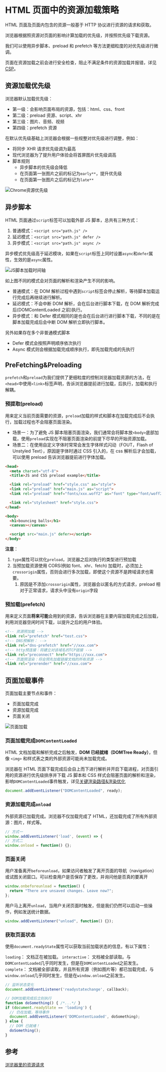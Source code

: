 # HTML 页面中的资源加载策略

HTML 页面及页面内包含的资源一般基于 HTTP 协议进行资源的请求和获取。

浏览器根据照资源对页面的影响计算加载的优先级，并按照优先级下载资源。

我们可以使用异步脚本、preload 和 prefetch 等方法更细粒度的对优先级进行微调。

页面在资源加载之前会进行安全检查，阻止不满足条件的资源加载并报错，详见[CSP](../06-安全/XSS.md)。

## 资源加载优先级

浏览器默认加载优先级：

- 第一级：会影响页面布局的资源，包括：html、css、front
- 第二级：preload 资源、script、xhr
- 第三级：图片、音频、视频
- 第四级：prefetch 资源

在默认优先级基础上浏览器会根据一些规整对优先级进行调整，例如：

- 将同步 XHR 请求优先级调为最高
- 现代浏览器为了提升用户体验会将首屏图片优先级调高
- 脚本规则
  - 异步脚本的优先级会降低
  - 在页面第一张图片之前的标记为`early**`，提升优先级
  - 在页面第一张图片之后的标记为`late**`

![Chrome资源优先级](../../assets/images/browser/chrome-resource-priorities.png)

## 异步脚本

HTML 页面通过`script`标签可以加载外部 JS 脚本，总共有三种方式：

1. 普通模式：`<script src="path.js" />`
2. 延迟模式：`<script src="path.js" defer />`
3. 异步模式：`<script src="path.js" async />`

异步模式优先级高于延迟模块，如果在`script`标签上同时设置`async`和`defer`属性，生效的是`async`属性。

![JS脚本加载时间轴](../../assets/images/browser/script-defer-async.jpeg)

如上图不同的模式会对页面的解析和渲染产生不同的影响。

- 普通模式：在 DOM 解析过程中遇到`script`标签会停止解析，等待脚本加载运行完成后再继续进行解析。
- 延迟模式：不会中断 DOM 解析，会在后台进行脚本下载，在 DOM 解析完成后(DOMContentLoaded 之前)执行。
- 异步模式：和 Defer 模式相同的是也会在后台进行进行脚本下载，不同的是在脚本加载完成后会中断 DOM 解析立即执行脚本。

另外如果存在多个非普通模式脚本

- Defer 模式会按照声明顺序依次执行
- Async 模式则会根据加载完成顺序执行，即先加载完成的先执行

## PreFetching&Preloading

`prefetch`和`preload`为我们提供了更细粒度的控制浏览器加载资源的方法，在`<head>`中使用`<link>`标签声明，告诉浏览器提前进行加载，后执行，加载和执行解耦。

### 预提取(preload)

用来定义当前页面需要的资源，`preload`加载的样式和脚本在加载完成后不会执行，加载过程也不会阻塞页面渲染。

- 场景一：为了避免 JS 脚本阻塞页面渲染，我们通常会将脚本放`<body>`底部加载，使用`preload`实现在不阻塞页面渲染的前提下尽早的开始资源加载。
- 场景二：在使用自定义字体时常常会发生字体样式闪动（FOUT，Flash of Unstyled Text），原因是字体时通过 CSS 引入的，在 css 解析后才会加载，可以使用 preload 告诉浏览器提前进行字体加载。

```HTML
<head>
  <meta charset="utf-8">
  <title>JS and CSS preload example</title>

  <link rel="preload" href="style.css" as="style">
  <link rel="preload" href="main.js" as="script">
  <link rel="preload" href="fonts/xxx.woff2" as="font" type="font/woff2" crossorigin>

  <link rel="stylesheet" href="style.css">
</head>

<body>
  <h1>bouncing balls</h1>
  <canvas></canvas>

  <script src="main.js" defer></script>
</body>
```

**注意**：

1. `type`属性可以优化`preload`，浏览器之后对执行的类型进行预加载
2. 当预加载资源使用 CORS(例如 font、xhr、fetch) 加载时，必须加上`crossorigin`属性，否则会进行多次加载，即使这个资源不是跨域请求也需要。
   1. 原因是不添加`crossorigin`属性，浏览器会以匿名的方式请求，preload 相对于正常请求，请求头中没有`origin`字段

### 预加载(prefetch)

用来定义页面**将来可能**会用到的资源，告诉浏览器在主要内容加载完成之后加载，利用浏览器空闲时间下载，以提升之后的用户体验。

```HTML
<!-- 资源预加载 -->
<link rel="prefetch" href="test.css">
<!-- DNS预解析： -->
<link rel="dns-prefetch" href="//xxx.com">
<!-- http预连接：将建立对该域名的TCP链接 -->
<link rel="preconnect" href="https://xxx.com">
<!-- 页面预渲染：将会预先加载链接文档的所有资源 -->
<link rel="prerender" href="//xxx.com">
```

## 页面加载事件

页面加载主要节点和事件：

- 页面加载完成
- 资源加载完成
- 页面关闭

![页面加载](../../assets/images/browser/web-load-event.png)

### 页面加载完成`DOMContentLoaded`

HTML 文档加载和解析完成之后触发，**DOM 已经就绪（DOMTree Ready）**，但像 `<img>` 和样式表之类的外部资源可能尚未加载完成。

浏览器在 HTML 页面下载完成后会自上而下进行解析并开启下载进程，对页面引用的资源进行优先级排序并下载
JS 脚本和 CSS 样式会阻塞页面的解析和渲染，影响`DOMContentLoaded`事件触发，详见[关键渲染路径&渲染优化](./2.关键渲染路径&渲染优化.md)

```JavaScript
document.addEventListener("DOMContentLoaded", ready);
```

### 资源加载完成`onload`

外部资源已加载完成。浏览器不仅加载完成了 HTML，还加载完成了所有外部资源：图片，样式等。

```JavaScript
// 方式一
window.addEventListener('load', (event) => {
// 方式二
window.onload = function() {};
```

### 页面关闭

用户准备离开`beforeunload`，如果访问者触发了离开页面的导航（navigation）或试图关闭窗口。可以检查用户是否保存了更改，并询问他是否真的要离开

```JavaScript
window.onbeforeunload = function() {
  return "There are unsaved changes. Leave now?";
};
```

用户马上离开`unload`，当用户关闭页面时触发，但是我们仍然可以启动一些操作，例如发送统计数据。

```JavaScript
window.addEventListener("unload", function() {});
```

### 获取页面状态

使用`document.readyState`属性可以获取当前加载状态的信息，有以下属性：

`loading`： 文档正在被加载。
`interactive`： 文档被全部读取。与`DOMContentLoaded`几乎同时发生，但是在`DOMContentLoaded`之前发生。
`complete`： 文档被全部读取，并且所有资源（例如图片等）都已加载完成，与`window.onload`几乎同时发生，但是在`window.onload`之前发生。

```JavaScript
// 监听状态变化
document.addEventListener('readystatechange', callback);

// DOM加载完成后立刻执行
function doSomething() { /*...*/ }
if (document.readyState == 'loading') {
  // 仍在加载，等待事件
  document.addEventListener('DOMContentLoaded', doSomething);
} else {
  // DOM 已就绪！
  doSomething();
}
```

## 参考

[浏览器里的资源请求](https://blog.windstone.cc/browser-env/browser/browser-requests.html)
